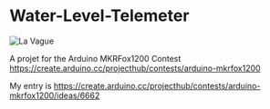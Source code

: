# Water-Level-Telemeter

![La Vague](https://hackster.imgix.net/uploads/attachments/337875/blob_8aYhQUceCC.blob?auto=compress%2Cformat&w=400&h=300&fit=fill&bg=ffffff)

A projet for the Arduino MKRFox1200 Contest https://create.arduino.cc/projecthub/contests/arduino-mkrfox1200

My entry is https://create.arduino.cc/projecthub/contests/arduino-mkrfox1200/ideas/6662

